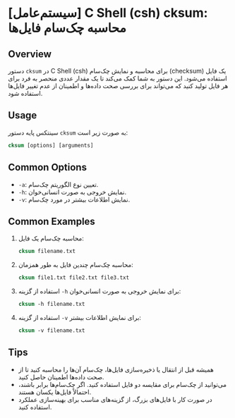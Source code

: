 # [سیستم‌عامل] C Shell (csh) cksum: محاسبه چک‌سام فایل‌ها

## Overview
دستور `cksum` در C Shell (csh) برای محاسبه و نمایش چک‌سام (checksum) یک فایل استفاده می‌شود. این دستور به شما کمک می‌کند تا یک مقدار عددی منحصر به فرد برای هر فایل تولید کنید که می‌تواند برای بررسی صحت داده‌ها و اطمینان از عدم تغییر فایل‌ها استفاده شود.

## Usage
سینتکس پایه دستور `cksum` به صورت زیر است:

```csh
cksum [options] [arguments]
```

## Common Options
- `-a`: تعیین نوع الگوریتم چک‌سام.
- `-h`: نمایش خروجی به صورت انسانی‌خوان.
- `-v`: نمایش اطلاعات بیشتر در مورد چک‌سام.

## Common Examples
1. محاسبه چک‌سام یک فایل:
   ```csh
   cksum filename.txt
   ```

2. محاسبه چک‌سام چندین فایل به طور همزمان:
   ```csh
   cksum file1.txt file2.txt file3.txt
   ```

3. استفاده از گزینه `-h` برای نمایش خروجی به صورت انسانی‌خوان:
   ```csh
   cksum -h filename.txt
   ```

4. استفاده از گزینه `-v` برای نمایش اطلاعات بیشتر:
   ```csh
   cksum -v filename.txt
   ```

## Tips
- همیشه قبل از انتقال یا ذخیره‌سازی فایل‌ها، چک‌سام آن‌ها را محاسبه کنید تا از صحت داده‌ها اطمینان حاصل کنید.
- می‌توانید از چک‌سام برای مقایسه دو فایل استفاده کنید. اگر چک‌سام‌ها برابر باشند، احتمالاً فایل‌ها یکسان هستند.
- در صورت کار با فایل‌های بزرگ، از گزینه‌های مناسب برای بهینه‌سازی عملکرد استفاده کنید.